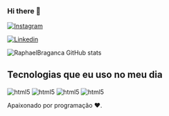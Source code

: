 ### Hi there 👋
[![Instagram](https://img.shields.io/badge/Instagram-E4405F?style=for-the-badge&logo=instagram&logoColor=white)](https://www.instagram.com/braganca_raphael/)

[![Linkedin](https://img.shields.io/badge/LinkedIn-0077B5?style=for-the-badge&logo=linkedin&logoColor=white)](https://www.linkedin.com/in/raphael-bragan%C3%A7a-40706a234/)

![RaphaelBraganca GitHub stats](https://github-readme-stats.vercel.app/api?username=devraphaelbraganca&show_icons=true&theme=radical)


## Tecnologias que eu uso no meu dia

<div style="display: inline_block*>bcr/>
  <img align="center" alt="html5" src="https://img.shields.io/badge/Java-ED8B00?style=for-the-badge&logo=java&logoColor=white" />


<img align="center" alt="html5" src="https://img.shields.io/badge/PostgreSQL-316192?style=for-the-badge&logo=postgresql&logoColor=white" />

<img align="center" alt="html5" src="https://img.shields.io/badge/Java-ED8B00?style=for-the-badge&logo=java&logoColor=white" />

<img align="center" alt="html5" src="https://img.shields.io/badge/Spotify-1ED760?&style=for-the-badge&logo=spotify&logoColor=white" />
 
 <img align="center" alt="html5" src="https://img.shields.io/badge/Made%20for-VSCode-1f425f.svg" />



Apaixonado por programação ♥.
